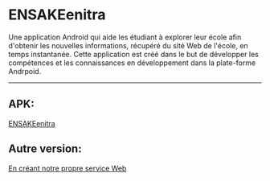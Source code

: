 ENSAKEenitra
======

Une application Android qui aide les étudiant à explorer leur école afin d'obtenir les nouvelles informations, récupéré  du sité Web de l'école,  en temps instantanée.
Cette application est créé dans le but de développer les compétences et les connaissances en développement dans la plate-forme Andrpoid.

--- 

## APK:
[ENSAKEenitra](https://github.com/HBaadr/ENSAKenitra/blob/master/app-debug.apk)

## Autre version:
[En créant notre propre service Web](https://github.com/ayoubensalem/ENSAKenitra)
